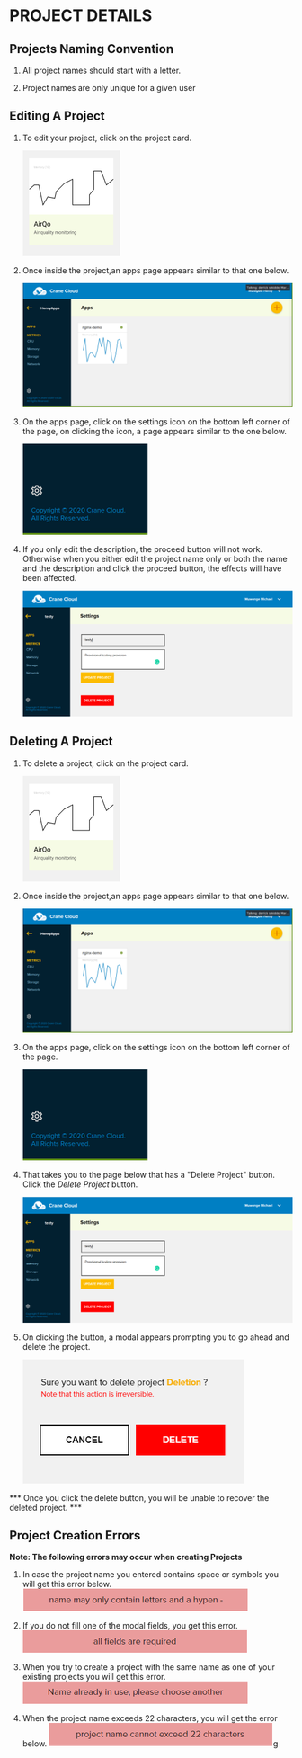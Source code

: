 # PROJECT DETAILS

## Projects Naming Convention 
1. All project names should start with a letter.

2. Project names are only unique for a given user

## Editing A Project

1. To edit your project, click on the project card.

    ![](../img/singularProject.png)

2. Once inside the project,an apps page appears similar to that one below.

    ![](../img/apps_page.png)

3. On the apps page, click on the settings icon on the bottom left corner of the page, on clicking the icon, a page appears similar to the one below.

    ![](../img/settings_icon.png)

4. If you only edit the description, the proceed button will not work. Otherwise when you either edit the project name only or both the name and the description and click the proceed button, the effects will have been affected.

    ![](../img/settings_page.png)

## Deleting A Project

1. To delete a project, click on the project card.

    ![](../img/singularProject.png)

2. Once inside the project,an apps page appears similar to that one below.

    ![](../img/apps_page.png)

3. On the apps page, click on the settings icon on the bottom left corner of the page. 

    ![](../img/settings_icon.png)

4. That takes you to the page below that has a "Delete Project" button. Click the *Delete Project* button.

    ![](../img/settings_page.png)

5. On clicking the button, a modal appears prompting you to go ahead and delete the project.

    ![](../img/deleteProject3.png)

*** Once you click the delete button, you will be unable to recover the deleted project. ***

## Project Creation  Errors

**Note: The following errors may occur when creating Projects**

1. In case the project name you entered contains space or symbols you will get this error below.
![](../img/projectError1.png)

2. If you do not fill one of the modal fields, you get this error.
![](../img/projectError2.png)

3. When you try to create a project with the same name as one of your existing projects you will get this error.   
![](../img/projectError3.png)

4. When the project name exceeds 22 characters, you will get the error below.
![](../img/projectError4.png)g